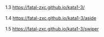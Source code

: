 1.3 https://fatal-zxc.github.io/kata1-3/ <br><br>
1.4 https://fatal-zxc.github.io/kata1-3/aside <br><br>
1.5 https://fatal-zxc.github.io/kata1-3/swiper
